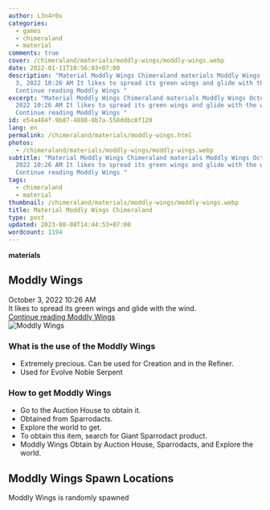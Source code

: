```yaml
---
author: L3n4r0x
categories:
  - games
  - chimeraland
  - material
comments: true
cover: /chimeraland/materials/moddly-wings/moddly-wings.webp
date: 2022-01-11T10:56:03+07:00
description: "Material Moddly Wings Chimeraland materials Moddly Wings October
  3, 2022 10:26 AM It likes to spread its green wings and glide with the wind.
  Continue reading Moddly Wings "
excerpt: "Material Moddly Wings Chimeraland materials Moddly Wings October 3,
  2022 10:26 AM It likes to spread its green wings and glide with the wind.
  Continue reading Moddly Wings "
id: e54a484f-9b87-4888-8b7a-558ddbc8f120
lang: en
permalink: /chimeraland/materials/moddly-wings.html
photos:
  - /chimeraland/materials/moddly-wings/moddly-wings.webp
subtitle: "Material Moddly Wings Chimeraland materials Moddly Wings October 3,
  2022 10:26 AM It likes to spread its green wings and glide with the wind.
  Continue reading Moddly Wings "
tags:
  - chimeraland
  - material
thumbnail: /chimeraland/materials/moddly-wings/moddly-wings.webp
title: Material Moddly Wings Chimeraland
type: post
updated: 2023-08-08T14:44:53+07:00
wordcount: 1194
---
```


<link
  rel="stylesheet"
  href="https://rawcdn.githack.com/dimaslanjaka/Web-Manajemen/870a349/css/bootstrap-5-3-0-alpha3-wrapper.css"
/>
<section id="bootstrap-wrapper">
  <div data-bs-theme="dark">
    <div
      class="row g-0 border rounded overflow-hidden flex-md-row mb-4 shadow-sm position-relative bg-dark text-light"
    >
      <div class="col p-4 d-flex flex-column position-static">
        <strong class="d-inline-block mb-2 text-success">materials</strong>
        <h2 class="mb-0">Moddly Wings</h2>
        <div class="mb-1 text-muted">October 3, 2022 10:26 AM</div>
        <div class="mb-2 border p-1">
          It likes to spread its green wings and glide with the wind.
        </div>
        <a
          href="/chimeraland/materials/moddly-wings.html"
          class="stretched-link d-none text-primary"
          >Continue reading Moddly Wings</a
        >
      </div>
      <div class="col-auto d-none d-md-block d-lg-block">
        <img
          src="https://www.webmanajemen.com/chimeraland/materials/moddly-wings/moddly-wings.webp"
          alt="Moddly Wings"
        />
      </div>
    </div>
    <div class="row">
      <div class="col-lg-6 col-12 mb-2">
        <div class="card">
          <div class="card-body">
            <h3 class="card-title">What is the use of the Moddly Wings</h3>
            <div class="card-text">
              <ul>
                <li>
                  Extremely precious. Can be used for Creation and in the
                  Refiner.
                </li>
                <li>Used for Evolve Noble Serpent</li>
              </ul>
            </div>
          </div>
        </div>
      </div>
      <div class="col-lg-6 col-12 mb-2">
        <div class="card">
          <div class="card-body">
            <h3 class="card-title">How to get Moddly Wings</h3>
            <div class="card-text">
              <ul>
                <li>Go to the Auction House to obtain it.</li>
                <li>Obtained from Sparrodacts.</li>
                <li>Explore the world to get.</li>
                <li>
                  To obtain this item, search for Giant Sparrodact product.
                </li>
                <li>
                  Moddly Wings Obtain by Auction House, Sparrodacts, and Explore
                  the world.
                </li>
              </ul>
            </div>
          </div>
        </div>
      </div>
      <div class="col-12 mb-2">
        <h2>Moddly Wings Spawn Locations</h2>
        <p>Moddly Wings is randomly spawned</p>
      </div>
    </div>
  </div>
</section>